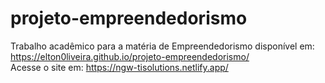 # projeto-empreendedorismo
Trabalho acadêmico para a matéria de Empreendedorismo
disponível em: https://elton0liveira.github.io/projeto-empreendedorismo/
<br>
Acesse o site em: https://ngw-tisolutions.netlify.app/
